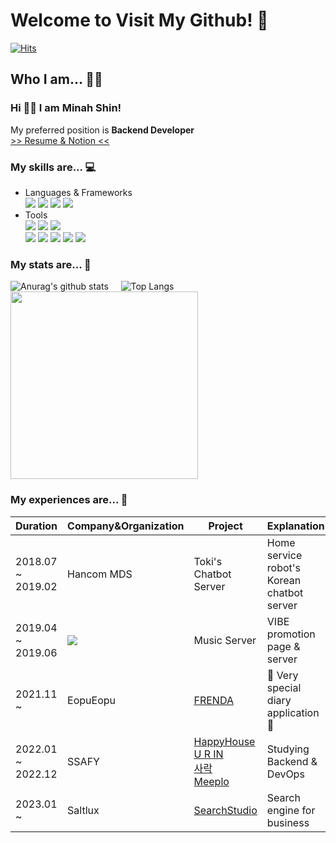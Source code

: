 # Welcome to Visit My Github! 🙌

[![Hits](https://hits.seeyoufarm.com/api/count/incr/badge.svg?url=https%3A%2F%2Fgithub.com%2Fminahshin%2Fhit-counter&count_bg=%2379C83D&title_bg=%23555555&icon=&icon_color=%23E7E7E7&title=hits&edge_flat=false)](https://hits.seeyoufarm.com)

## Who I am... 👩‍🏭
### Hi 🙋‍♀️ I am Minah Shin!
My preferred position is **Backend Developer** <br>
[>> Resume & Notion <<](https://minah741.notion.site)

### My skills are... 💻
- Languages & Frameworks<br>
<img src="https://img.shields.io/badge/Java-007396?style=flat-square&logo=Java&logoColor=white"/> <img src="https://img.shields.io/badge/Spring Framework-6DB33F?style=flat-square&logo=Spring&logoColor=white"/> <img src="https://img.shields.io/badge/Spring Boot-6DB33F?style=flat-square&logo=Spring Boot&logoColor=white"/> <img src="https://img.shields.io/badge/MySQL-4479A1?style=flat-square&logo=MySQL&logoColor=white"/> <br>
- Tools<br>
<img src="https://img.shields.io/badge/Docker-2496ED?style=flat-square&logo=Docker&logoColor=white"/> <img src="https://img.shields.io/badge/Jenkins-D24939?style=flat-square&logo=Jenkins&logoColor=white"/> <img src="https://img.shields.io/badge/Nginx-009639?style=flat-square&logo=Nginx&logoColor=white"/> <br>
<img src="https://img.shields.io/badge/Git-F05032?style=flat-square&logo=Git&logoColor=white"/> <img src="https://img.shields.io/badge/GitHub-181717?style=flat-square&logo=GitHub&logoColor=white"/> <img src="https://img.shields.io/badge/Linux-FCC624?style=flat-square&logo=Linux&logoColor=white"/> <img src="https://img.shields.io/badge/Amazon AWS-232F3E?style=flat-square&logo=AmazonAWS&logoColor=white"/> <img src="https://img.shields.io/badge/Apache Tomcat-F8DC75?style=flat-square&logo=ApacheTomcat&logoColor=white"/>

### My stats are... 🌟<br>
![Anurag's github stats](https://github-readme-stats.vercel.app/api?username=minahshin&count_private=true&hide=stars,contribs&show_icons=true&theme=tokyonight) &nbsp;&nbsp;&nbsp;
![Top Langs](https://github-readme-stats.vercel.app/api/top-langs/?username=minahshin&layout=compact) &nbsp;&nbsp;&nbsp;
<a href="https://solved.ac/minah741"><img src="http://mazassumnida.wtf/api/v2/generate_badge?boj=minah741" width=300px/></a>

### My experiences are... 📑
|Duration|Company&Organization|Project|Explanation|
|--------|--------------------|------------------|---------------------------------|
|2018.07 ~ 2019.02|Hancom MDS|Toki's Chatbot Server|Home service robot's Korean chatbot server|
|2019.04 ~ 2019.06|<img src="https://img.shields.io/badge/Naver-03C75A?style=flat-square&logo=Naver&logoColor=white"/>|Music Server|VIBE promotion page & server|
|2021.11 ~ |EopuEopu|[FRENDA](https://github.com/EopuEopu/frenda-server/tree/master)|🌠 Very special diary application 🌠|
|2022.01 ~ 2022.12|SSAFY|[HappyHouse](https://github.com/minahshin/HappyHouse_project.git) <br> [U R IN](https://github.com/hrookim/U-R-IN.git) <br>[사락](https://github.com/ryan8753/SARAC)<br>[Meeplo](https://github.com/MEEPLO/MEEPLO)|Studying Backend & DevOps|
|2023.01 ~ |Saltlux|[SearchStudio](https://www.saltlux.com/en/product/search/)|Search engine for business|
